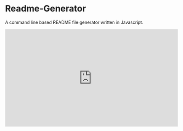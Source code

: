 # Readme-Generator
A command line based README file generator written in Javascript. 


<iframe width="560" height="315" src="https://www.youtube.com/embed/AW8ShlKWoZo" title="YouTube video player" frameborder="0" allow="accelerometer; autoplay; clipboard-write; encrypted-media; gyroscope; picture-in-picture" allowfullscreen></iframe>

